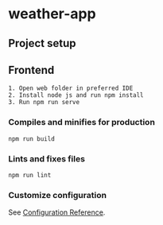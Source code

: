 # weather-app

## Project setup

## Frontend

```
1. Open web folder in preferred IDE
2. Install node js and run npm install
3. Run npm run serve
```

### Compiles and minifies for production

```
npm run build
```

### Lints and fixes files

```
npm run lint
```

### Customize configuration

See [Configuration Reference](https://cli.vuejs.org/config/).
